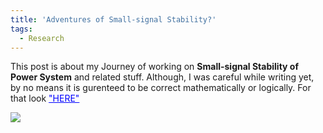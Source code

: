```yaml
---
title: 'Adventures of Small-signal Stability?'
tags:
  - Research
---
```


This post is about my Journey of working on **Small-signal Stability of Power System** and related stuff. Although, I was careful while writing yet, 
by no means it is gurenteed to be correct mathematically or logically. For that look <a style="color:#0000FF" target="_blank" href="https://arxiv.org/pdf/1911.12001">"HERE"</a>

<img src="https://render.githubusercontent.com/render/math?math=e^{i \pi} = -1">


